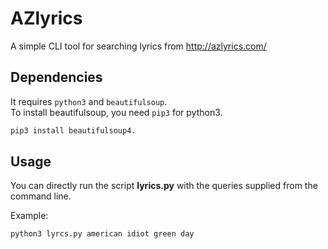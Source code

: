 # AZlyrics
A simple CLI tool for searching lyrics from http://azlyrics.com/

## Dependencies
It requires `python3` and `beautifulsoup`.  
To install beautifulsoup, you need `pip3` for python3.

```bash
pip3 install beautifulsoup4.
```


## Usage
You can directly run the script **lyrics.py** with the queries supplied from the command line.  

Example:

```bash
python3 lyrcs.py american idiot green day
```
